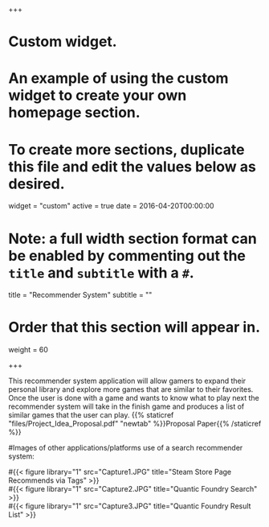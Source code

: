 +++
# Custom widget.
# An example of using the custom widget to create your own homepage section.
# To create more sections, duplicate this file and edit the values below as desired.
widget = "custom"
active = true
date = 2016-04-20T00:00:00

# Note: a full width section format can be enabled by commenting out the `title` and `subtitle` with a `#`.
title = "Recommender System"
subtitle = ""

# Order that this section will appear in.
weight = 60

+++

This recommender system application will allow gamers to expand their personal library and explore more games that are similar to their favorites. Once the user is done with a game and wants to know what to play next the recommender system will take in the finish game and produces a list of similar games that the user can play. 
{{% staticref "files/Project_Idea_Proposal.pdf" "newtab" %}}Proposal Paper{{% /staticref %}} 
  
#Images of other applications/platforms use of a search recommender system:  

#{{< figure library="1" src="Capture1.JPG" title="Steam Store Page Recommends via Tags" >}}  
#{{< figure library="1" src="Capture2.JPG" title="Quantic Foundry Search" >}}  
#{{< figure library="1" src="Capture3.JPG" title="Quantic Foundry Result List" >}}  
